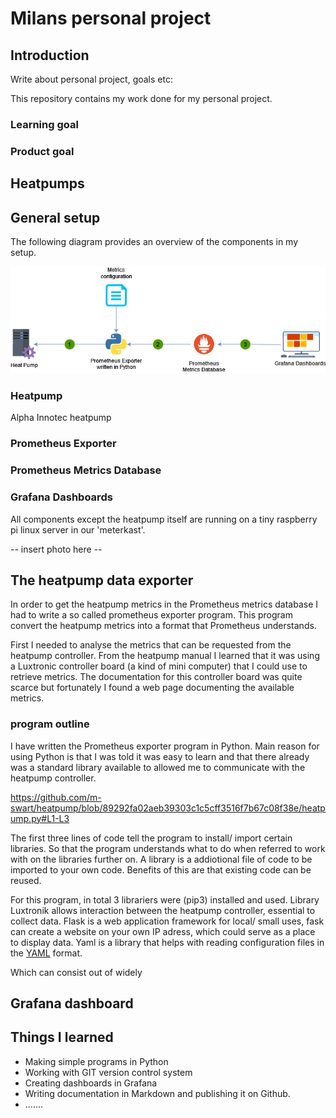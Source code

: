 # Milans personal project


## Introduction
Write about personal project, goals etc:

This repository contains my work done for my personal project. 


### Learning goal


### Product goal


## Heatpumps




## General setup  
The following diagram provides an overview of the components in my setup.

![diagram](diagram.png)


### Heatpump
Alpha Innotec heatpump

### Prometheus Exporter


### Prometheus Metrics Database


### Grafana Dashboards




All components except the heatpump itself are running on a tiny raspberry pi linux server in our 'meterkast'.

-- insert photo here --


## The heatpump data exporter
In order to get the heatpump metrics in the Prometheus metrics database I had to write a so called prometheus exporter program. This program convert the heatpump metrics into a format that Prometheus understands.

First I needed to analyse the metrics that can be requested from the heatpump controller. From the heatpump manual I learned that it was using a Luxtronic controller board (a kind of mini computer) that I could use to retrieve metrics. The documentation for this controller board was quite scarce but fortunately I found a web page documenting the available metrics.





### program outline
I have written the Prometheus exporter program in Python. Main reason for using Python is that I was told it was easy to learn and that there already was a standard library available to allowed me to communicate with the heatpump controller.

https://github.com/m-swart/heatpump/blob/89292fa02aeb39303c1c5cff3516f7b67c08f38e/heatpump.py#L1-L3


The first three lines of code tell the program to install/ import certain libraries. So that the program understands what to do when referred to work with on the libraries further on. A library is a addiotional file of code to be imported to your own code. Benefits of this are that existing code can be reused.

For this program, in total 3 librariers were (pip3) installed and used. Library Luxtronik allows interaction between the heatpump controller, essential to collect data. Flask is a web application framework for local/ small uses, fask can create a website on your own IP adress, which could serve as a place to display data. Yaml is a library that helps with reading configuration files in the [YAML](https://en.wikipedia.org/wiki/YAML) format.




 Which can consist out of 
widely 



## Grafana dashboard




## Things I learned

* Making simple programs in Python
* Working with GIT version control system
* Creating dashboards in Grafana
* Writing documentation in Markdown and publishing it on Github. 
* .......